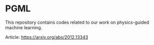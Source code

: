 # PGML
This repository contains codes related to our work on physics-guided machine learning.

Article: https://arxiv.org/abs/2012.13343
